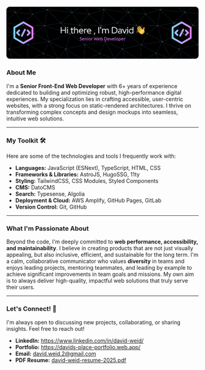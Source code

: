 ![Header](./github-header-banner.png)

### About Me

I'm a **Senior Front-End Web Developer** with 6+ years of experience dedicated to building and optimizing robust, high-performance digital experiences. My specialization lies in crafting accessible, user-centric websites, with a strong focus on static-rendered architectures. I thrive on transforming complex concepts and design mockups into seamless, intuitive web solutions.

---

### My Toolkit 🛠️

Here are some of the technologies and tools I frequently work with:

* **Languages:** JavaScript (ESNext), TypeScript, HTML, CSS
* **Frameworks & Libraries:** AstroJS, HugoSSG, 11ty
* **Styling:** TailwindCSS, CSS Modules, Styled Components
* **CMS:** DatoCMS
* **Search:** Typesense, Algolia
* **Deployment & Cloud:** AWS Amplify, GitHub Pages, GitLab
* **Version Control:** Git, GitHub

---

### What I'm Passionate About

Beyond the code, I'm deeply committed to **web performance, accessibility, and maintainability**. I believe in creating products that are not just visually appealing, but also inclusive, efficient, and sustainable for the long term. I'm a calm, collaborative communicator who values **diversity** in teams and enjoys leading projects, mentoring teammates, and leading by example to achieve significant improvements in team goals and missions. My own aim is to always deliver high-quality, impactful web solutions that truly serve their users.

---

### Let's Connect! 🤝

I'm always open to discussing new projects, collaborating, or sharing insights. Feel free to reach out!

* **LinkedIn:** https://www.linkedin.com/in/david-weid/
* **Portfolio:** https://davids-place-portfolio.web.app/
* **Email:** david.weid.2@gmail.com
* **PDF Resume:** [david-weid-resume-2025.pdf](https://github.com/user-attachments/files/21084624/david-weid-resume-2025.pdf)
